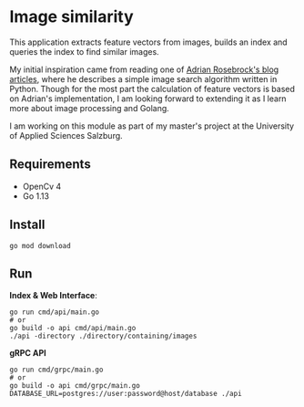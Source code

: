 # Image similarity

This application extracts feature vectors from images, builds an index and queries the index to find similar images. 

My initial inspiration came from reading one of [Adrian Rosebrock's blog articles](https://www.pyimagesearch.com/2014/12/01/complete-guide-building-image-search-engine-python-opencv/), where he describes a simple image search algorithm written in Python.  Though for the most part the calculation of feature vectors is based on Adrian's implementation, I am looking forward to extending it as I learn more about image processing and Golang.

I am working on this module as part of my master's project at the University of Applied Sciences Salzburg.
## Requirements
- OpenCv 4
- Go 1.13

## Install
```shell script
go mod download
```

## Run
**Index & Web Interface**:

```shell script
go run cmd/api/main.go
# or
go build -o api cmd/api/main.go 
./api -directory ./directory/containing/images
```

**gRPC API**
```shell script
go run cmd/grpc/main.go
# or
go build -o api cmd/grpc/main.go 
DATABASE_URL=postgres://user:password@host/database ./api
```

